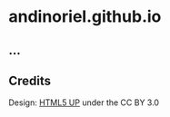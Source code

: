 # andinoriel.github.io

## ...

## Credits

Design: [HTML5 UP](https://html5up.net/) under the CC BY 3.0
